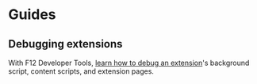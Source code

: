 #  Guides

## Debugging extensions
With F12 Developer Tools, [learn how to debug an extension](./debugging-extensions)'s background script, content scripts, and extension pages.
